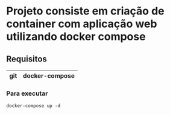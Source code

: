 # Projeto consiste em criação de container com aplicação web utilizando docker compose

## Requisitos
|git|docker-compose|
|---|--------------|

### Para executar
`docker-compose up -d`
